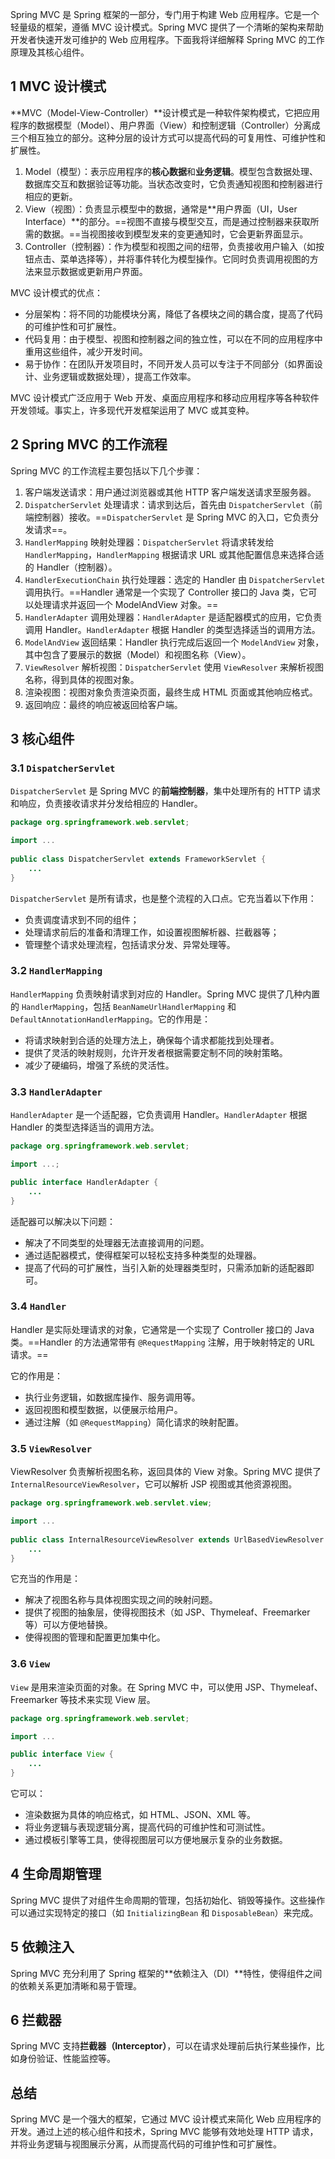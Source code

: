 Spring MVC 是 Spring 框架的一部分，专门用于构建 Web 应用程序。它是一个轻量级的框架，遵循 MVC 设计模式。Spring MVC 提供了一个清晰的架构来帮助开发者快速开发可维护的 Web 应用程序。下面我将详细解释 Spring MVC 的工作原理及其核心组件。



## 1   MVC 设计模式

**MVC（Model-View-Controller）**设计模式是一种软件架构模式，它把应用程序的数据模型（Model）、用户界面（View）和控制逻辑（Controller）分离成三个相互独立的部分。这种分层的设计方式可以提高代码的可复用性、可维护性和扩展性。

1. Model（模型）：表示应用程序的**核心数据**和**业务逻辑**。模型包含数据处理、数据库交互和数据验证等功能。当状态改变时，它负责通知视图和控制器进行相应的更新。
2. View（视图）：负责显示模型中的数据，通常是**用户界面（UI，User Interface）**的部分。==视图不直接与模型交互，而是通过控制器来获取所需的数据。==当视图接收到模型发来的变更通知时，它会更新界面显示。
3. Controller（控制器）：作为模型和视图之间的纽带，负责接收用户输入（如按钮点击、菜单选择等），并将事件转化为模型操作。它同时负责调用视图的方法来显示数据或更新用户界面。

MVC 设计模式的优点：

- 分层架构：将不同的功能模块分离，降低了各模块之间的耦合度，提高了代码的可维护性和可扩展性。
- 代码复用：由于模型、视图和控制器之间的独立性，可以在不同的应用程序中重用这些组件，减少开发时间。
- 易于协作：在团队开发项目时，不同开发人员可以专注于不同部分（如界面设计、业务逻辑或数据处理），提高工作效率。

MVC 设计模式广泛应用于 Web 开发、桌面应用程序和移动应用程序等各种软件开发领域。事实上，许多现代开发框架运用了 MVC 或其变种。

## 2   Spring MVC 的工作流程

Spring MVC 的工作流程主要包括以下几个步骤：

1. 客户端发送请求：用户通过浏览器或其他 HTTP 客户端发送请求至服务器。
2. `DispatcherServlet` 处理请求：请求到达后，首先由 `DispatcherServlet`（前端控制器）接收。==`DispatcherServlet` 是 Spring MVC 的入口，它负责分发请求==。
3. `HandlerMapping` 映射处理器：`DispatcherServlet` 将请求转发给 `HandlerMapping`，`HandlerMapping` 根据请求 URL 或其他配置信息来选择合适的 Handler（控制器）。
4. `HandlerExecutionChain` 执行处理器：选定的 Handler 由 `DispatcherServlet` 调用执行。==Handler 通常是一个实现了 Controller 接口的 Java 类，它可以处理请求并返回一个 ModelAndView 对象。==
5. `HandlerAdapter` 调用处理器：`HandlerAdapter` 是适配器模式的应用，它负责调用 Handler。`HandlerAdapter` 根据 Handler 的类型选择适当的调用方法。
6. `ModelAndView` 返回结果：Handler 执行完成后返回一个 `ModelAndView` 对象，其中包含了要展示的数据（Model）和视图名称（View）。
7. `ViewResolver` 解析视图：`DispatcherServlet` 使用 `ViewResolver` 来解析视图名称，得到具体的视图对象。
8. 渲染视图：视图对象负责渲染页面，最终生成 HTML 页面或其他响应格式。
9. 返回响应：最终的响应被返回给客户端。

## 3   核心组件

### 3.1   `DispatcherServlet`

`DispatcherServlet` 是 Spring MVC 的**前端控制器**，集中处理所有的 HTTP 请求和响应，负责接收请求并分发给相应的 Handler。

```java
package org.springframework.web.servlet;

import ...
    
public class DispatcherServlet extends FrameworkServlet {
    ...
}
```

`DispatcherServlet` 是所有请求，也是整个流程的入口点。它充当着以下作用：

- 负责调度请求到不同的组件；
- 处理请求前后的准备和清理工作，如设置视图解析器、拦截器等；
- 管理整个请求处理流程，包括请求分发、异常处理等。

### 3.2   `HandlerMapping`

`HandlerMapping` 负责映射请求到对应的 Handler。Spring MVC 提供了几种内置的 `HandlerMapping`，包括 `BeanNameUrlHandlerMapping` 和 `DefaultAnnotationHandlerMapping`。它的作用是：

- 将请求映射到合适的处理方法上，确保每个请求都能找到处理者。
- 提供了灵活的映射规则，允许开发者根据需要定制不同的映射策略。
- 减少了硬编码，增强了系统的灵活性。

### 3.3   `HandlerAdapter`

`HandlerAdapter` 是一个适配器，它负责调用 Handler。`HandlerAdapter` 根据 Handler 的类型选择适当的调用方法。

```java
package org.springframework.web.servlet;

import ...;

public interface HandlerAdapter {
    ...
}
```

适配器可以解决以下问题：

- 解决了不同类型的处理器无法直接调用的问题。
- 通过适配器模式，使得框架可以轻松支持多种类型的处理器。
- 提高了代码的可扩展性，当引入新的处理器类型时，只需添加新的适配器即可。

### 3.4   `Handler`

Handler 是实际处理请求的对象，它通常是一个实现了 Controller 接口的 Java 类。==Handler 的方法通常带有 `@RequestMapping` 注解，用于映射特定的 URL 请求。==

它的作用是：

- 执行业务逻辑，如数据库操作、服务调用等。
- 返回视图和模型数据，以便展示给用户。
- 通过注解（如 `@RequestMapping`）简化请求的映射配置。

### 3.5   `ViewResolver`

ViewResolver 负责解析视图名称，返回具体的 View 对象。Spring MVC 提供了 `InternalResourceViewResolver`，它可以解析 JSP 视图或其他资源视图。

```java
package org.springframework.web.servlet.view;

import ...
    
public class InternalResourceViewResolver extends UrlBasedViewResolver {
    ...
}
```

它充当的作用是：

- 解决了视图名称与具体视图实现之间的映射问题。
- 提供了视图的抽象层，使得视图技术（如 JSP、Thymeleaf、Freemarker 等）可以方便地替换。
- 使得视图的管理和配置更加集中化。

### 3.6   `View`

`View` 是用来渲染页面的对象。在 Spring MVC 中，可以使用 JSP、Thymeleaf、Freemarker 等技术来实现 View 层。

```java
package org.springframework.web.servlet;

import ...

public interface View {
    ...
}
```

它可以：

- 渲染数据为具体的响应格式，如 HTML、JSON、XML 等。
- 将业务逻辑与表现逻辑分离，提高代码的可维护性和可测试性。
- 通过模板引擎等工具，使得视图层可以方便地展示复杂的业务数据。

## 4   生命周期管理

Spring MVC 提供了对组件生命周期的管理，包括初始化、销毁等操作。这些操作可以通过实现特定的接口（如 `InitializingBean` 和 `DisposableBean`）来完成。

## 5   依赖注入

Spring MVC 充分利用了 Spring 框架的**依赖注入（DI）**特性，使得组件之间的依赖关系更加清晰和易于管理。

## 6   拦截器

Spring MVC 支持**拦截器（Interceptor）**，可以在请求处理前后执行某些操作，比如身份验证、性能监控等。

## 总结

Spring MVC 是一个强大的框架，它通过 MVC 设计模式来简化 Web 应用程序的开发。通过上述的核心组件和技术，Spring MVC 能够有效地处理 HTTP 请求，并将业务逻辑与视图展示分离，从而提高代码的可维护性和可扩展性。